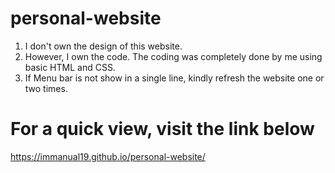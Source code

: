 # personal-website

1. I don't own the design of this website.
2. However, I own the code. The coding was completely done by me using basic HTML and CSS.
3. If Menu bar is not show in a single line, kindly refresh the website one or two times.

# For a quick view, visit the link below

https://immanual19.github.io/personal-website/
